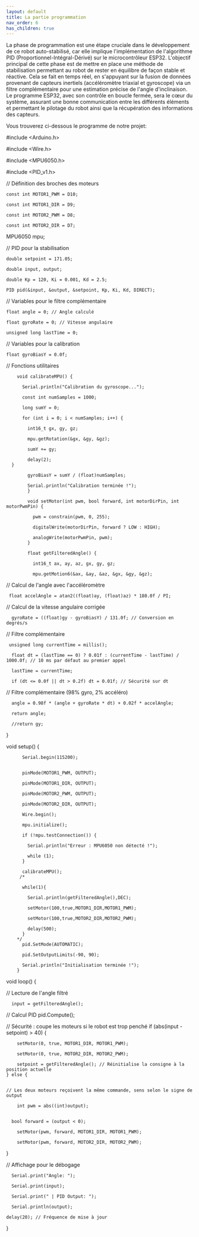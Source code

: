 ```yaml
---
layout: default
title: La partie programmation
nav_order: 6
has_children: true
---
```


La phase de programmation est une étape cruciale dans le développement de ce robot auto-stabilisé, car elle implique l'implémentation de l'algorithme PID (Proportionnel-Intégral-Dérivé) sur le microcontrôleur ESP32. L'objectif principal de cette phase est de mettre en place une méthode de stabilisation permettant au robot de rester en équilibre de façon stable et réactive. Cela se fait en temps réel, en s'appuyant sur la fusion de données provenant de capteurs inertiels (accéléromètre triaxial et gyroscope) via un filtre complémentaire pour une estimation précise de l'angle d'inclinaison. Le programme ESP32, avec son contrôle en boucle fermée, sera le cœur du système, assurant une bonne communication entre les différents éléments et permettant le pilotage du robot ainsi que la récupération des informations des capteurs.

Vous trouverez ci-dessous le programme de notre projet: 

#include <Arduino.h>

#include <Wire.h>

#include <MPU6050.h>

#include <PID_v1.h>

// Définition des broches des moteurs

    const int MOTOR1_PWM = D10;
    
    const int MOTOR1_DIR = D9;
    
    const int MOTOR2_PWM = D8;
    
    const int MOTOR2_DIR = D7;

MPU6050 mpu;

// PID pour la stabilisation

    double setpoint = 171.05; 
    
    double input, output;
    
    double Kp = 120, Ki = 0.001, Kd = 2.5; 
    
    PID pid(&input, &output, &setpoint, Kp, Ki, Kd, DIRECT);





// Variables pour le filtre complémentaire

    float angle = 0; // Angle calculé
    
    float gyroRate = 0; // Vitesse angulaire
    
    unsigned long lastTime = 0;

// Variables pour la calibration

    float gyroBiasY = 0.0f;

// Fonctions utilitaires

        void calibrateMPU() {
        
          Serial.println("Calibration du gyroscope...");
          
          const int numSamples = 1000;
          
          long sumY = 0;

          for (int i = 0; i < numSamples; i++) {
            
            int16_t gx, gy, gz;
            
            mpu.getRotation(&gx, &gy, &gz);
            
            sumY += gy;
            
            delay(2);
      }
    
            gyroBiasY = sumY / (float)numSamples;
              
            Serial.println("Calibration terminée !");
            }
            
            void setMotor(int pwm, bool forward, int motorDirPin, int motorPwmPin) {
            
              pwm = constrain(pwm, 0, 255);
              
              digitalWrite(motorDirPin, forward ? LOW : HIGH);
              
              analogWrite(motorPwmPin, pwm);
            }
           
            float getFilteredAngle() {
            
              int16_t ax, ay, az, gx, gy, gz;
              
              mpu.getMotion6(&ax, &ay, &az, &gx, &gy, &gz);

  // Calcul de l'angle avec l'accéléromètre
 
     float accelAngle = atan2((float)ay, (float)az) * 180.0f / PI;

  // Calcul de la vitesse angulaire corrigée
  
      gyroRate = ((float)gy - gyroBiasY) / 131.0f; // Conversion en degrés/s

  // Filtre complémentaire
 
     
     unsigned long currentTime = millis();
     
      float dt = (lastTime == 0) ? 0.01f : (currentTime - lastTime) / 1000.0f; // 10 ms par défaut au premier appel
      
      lastTime = currentTime;
      
      if (dt <= 0.0f || dt > 0.2f) dt = 0.01f; // Sécurité sur dt

  // Filtre complémentaire (98% gyro, 2% accéléro)
  
      angle = 0.98f * (angle + gyroRate * dt) + 0.02f * accelAngle;

      return angle;
     
      //return gy;
}











void setup() {

          Serial.begin(115200);

 
          pinMode(MOTOR1_PWM, OUTPUT);
        
          pinMode(MOTOR1_DIR, OUTPUT);
          
          pinMode(MOTOR2_PWM, OUTPUT);
          
          pinMode(MOTOR2_DIR, OUTPUT);
        
          Wire.begin();
          
          mpu.initialize();
          
          if (!mpu.testConnection()) {
          
            Serial.println("Erreur : MPU6050 non détecté !");
            
            while (1);
          }
        
          calibrateMPU();
         /*
          
          while(1){
          
            Serial.println(getFilteredAngle(),DEC);
            
            setMotor(100,true,MOTOR1_DIR,MOTOR1_PWM);
            
            setMotor(100,true,MOTOR2_DIR,MOTOR2_PWM);
            
            delay(500);
          }
        */
          pid.SetMode(AUTOMATIC);
          
          pid.SetOutputLimits(-90, 90);
        
          Serial.println("Initialisation terminée !");
        }











void loop() {
  
  // Lecture de l'angle filtré
  
      input = getFilteredAngle();

  

  // Calcul PID
      pid.Compute();
 

  // Sécurité : coupe les moteurs si le robot est trop penché
      if (abs(input - setpoint) > 40) {
        
        setMotor(0, true, MOTOR1_DIR, MOTOR1_PWM);
        
        setMotor(0, true, MOTOR2_DIR, MOTOR2_PWM);
         
        setpoint = getFilteredAngle(); // Réinitialise la consigne à la position actuelle
    } else {
   
    
    // Les deux moteurs reçoivent la même commande, sens selon le signe de output
    
        int pwm = abs((int)output);
        
        
      bool forward = (output < 0);
      
        setMotor(pwm, forward, MOTOR1_DIR, MOTOR1_PWM);
        
        setMotor(pwm, forward, MOTOR2_DIR, MOTOR2_PWM);
  }

  // Affichage pour le débogage
  
  
      Serial.print("Angle: ");
      
      Serial.print(input);
      
      Serial.print(" | PID Output: ");
      
      Serial.println(output);
    
    delay(20); // Fréquence de mise à jour
}
